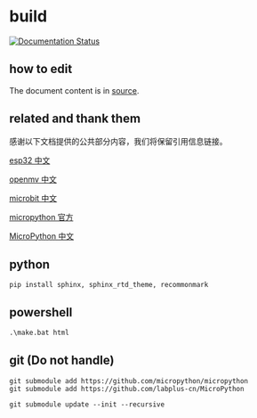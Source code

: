 # build

[![Documentation Status](https://readthedocs.org/projects/bpi-steam-docs/badge/?version=latest)](https://bpi-steam-docs.readthedocs.io/zh_CN/latest/?badge=latest)

## how to edit

The document content is in [source](https://github.com/BPI-STEAM/Docs/tree/master/source).

## related and thank them

感谢以下文档提供的公共部分内容，我们将保留引用信息链接。

[esp32 中文](https://docs.singtown.com/micropython/zh/latest/esp32/index.html)

[openmv 中文](https://docs.singtown.com/micropython/zh/latest/openmvcam/index.html)

[microbit 中文](http://www.qingchuangzhiyi.com/doc/tutorials/hello.html)

[micropython 官方](http://docs.micropython.org/en/latest/esp32/quickref.html)

[MicroPython 中文](https://MicroPython.readthedocs.io/zh/master/)

## python

```unix
pip install sphinx, sphinx_rtd_theme, recommonmark
```

## powershell

```bat
.\make.bat html
```

## git (Do not handle)

```unix
git submodule add https://github.com/micropython/micropython
git submodule add https://github.com/labplus-cn/MicroPython

git submodule update --init --recursive
```

